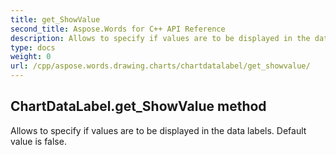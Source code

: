 ```yaml
---
title: get_ShowValue
second_title: Aspose.Words for C++ API Reference
description: Allows to specify if values are to be displayed in the data labels. Default value is false. 
type: docs
weight: 0
url: /cpp/aspose.words.drawing.charts/chartdatalabel/get_showvalue/
---
```

## ChartDataLabel.get_ShowValue method


Allows to specify if values are to be displayed in the data labels. Default value is false.

